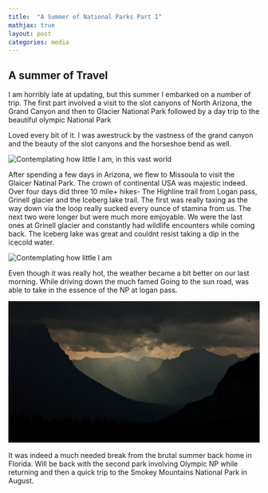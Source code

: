 ```yaml
---
title:  "A Summer of National Parks Part I"
mathjax: true
layout: post
categories: media
---
```


## A summer of Travel

I am horribly late at updating, but this summer I embarked on a number of trip. The first part involved a visit to the slot canyons of North Arizona, the Grand Canyon and then to Glacier National Park followed by a day trip to the beautiful olympic National Park

Loved every bit of it. I was awestruck by the vastness of the grand canyon and the beauty of the slot canyons and the horseshoe bend as well. 

![Contemplating how little I am, in this vast world](assets/canyon.JPG)

After spending a few days in Arizona, we flew to Missoula to visit the Glaicer Natinal Park. The crown of continental USA was majestic indeed. Over four days did three 10 mile+ hikes- The Highline trail from Logan pass, Grinell glacier and the Iceberg lake trail.
The first was really taxing as the way down via the loop really sucked every ounce of stamina from us. The next two were longer but were much more emjoyable. We were the last ones at Grinell glacier and constantly had wildlife encounters while coming back. The Iceberg lake was great and couldnt resist taking a dip in the icecold water.

![Contemplating how little I am](assets/glacier.JPG)

Even though it was really hot, the weather became a bit better on our last morning. While driving down the much famed Going to the sun road, was able to take in the essence of the NP at logan pass.

![Play of shadow and light](assets/logan.JPG)

It was indeed a much needed break from the brutal summer back home in Florida. Will be back with the second park involving Olympic NP while returning and then a quick trip to the Smokey Mountains National Park in August.
